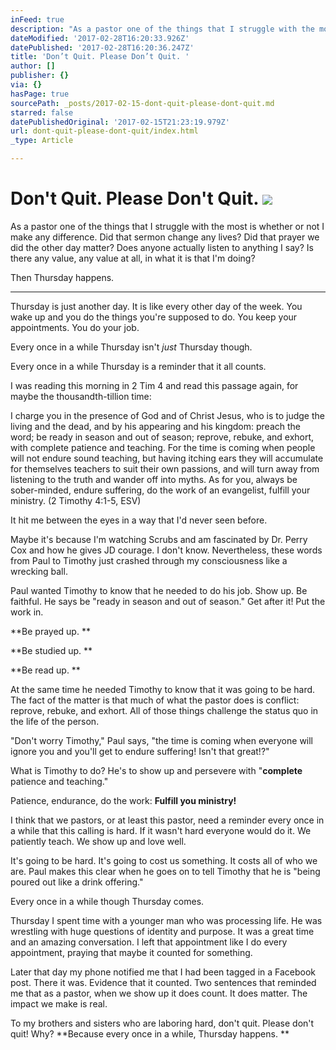 ```yaml
---
inFeed: true
description: "As a pastor one of the things that I struggle with the most is whether or not I make any difference. Did that sermon change any lives? Did that prayer we did the other day matter? Does anyone actually listen to anything I say? Is there any value, any value at all, in what it is that I’m doing?\_"
dateModified: '2017-02-28T16:20:33.926Z'
datePublished: '2017-02-28T16:20:36.247Z'
title: 'Don’t Quit. Please Don’t Quit. '
author: []
publisher: {}
via: {}
hasPage: true
sourcePath: _posts/2017-02-15-dont-quit-please-dont-quit.md
starred: false
datePublishedOriginal: '2017-02-15T21:23:19.979Z'
url: dont-quit-please-dont-quit/index.html
_type: Article

---
```

# Don't Quit. Please Don't Quit. ![](https://the-grid-user-content.s3-us-west-2.amazonaws.com/f7492c50-6a63-407c-b83b-e6d78613b4dd.jpg)

As a pastor one of the things that I struggle with the most is whether or not I make any difference. Did that sermon change any lives? Did that prayer we did the other day matter? Does anyone actually listen to anything I say? Is there any value, any value at all, in what it is that I'm doing? 

Then Thursday happens. 

---

Thursday is just another day. It is like every other day of the week. You wake up and you do the things you're supposed to do. You keep your appointments. You do your job. 

Every once in a while Thursday isn't _just_ Thursday though. 

Every once in a while Thursday is a reminder that it all counts. 

I was reading this morning in 2 Tim 4 and read this passage again, for maybe the thousandth-tillion time:

I charge you in the presence of God and of Christ Jesus, who is to judge the living and the dead, and by his appearing and his kingdom: preach the word; be ready in season and out of season; reprove, rebuke, and exhort, with complete patience and teaching. For the time is coming when people will not endure sound teaching, but having itching ears they will accumulate for themselves teachers to suit their own passions, and will turn away from listening to the truth and wander off into myths. As for you, always be sober-minded, endure suffering, do the work of an evangelist, fulfill your ministry. (2 Timothy 4:1-5, ESV)

It hit me between the eyes in a way that I'd never seen before. 

Maybe it's because I'm watching Scrubs and am fascinated by Dr. Perry Cox and how he gives JD courage. I don't know. Nevertheless, these words from Paul to Timothy just crashed through my consciousness like a wrecking ball. 

Paul wanted Timothy to know that he needed to do his job. Show up. Be faithful. He says be "ready in season and out of season." Get after it! Put the work in.

**Be prayed up. **

**Be studied up. **

**Be read up. **

At the same time he needed Timothy to know that it was going to be hard. The fact of the matter is that much of what the pastor does is conflict: reprove, rebuke, and exhort. All of those things challenge the status quo in the life of the person. 

"Don't worry Timothy," Paul says, "the time is coming when everyone will ignore you and you'll get to endure suffering! Isn't that great!?" 

What is Timothy to do? He's to show up and persevere with "**complete** patience and teaching." 

Patience, endurance, do the work: **Fulfill you ministry!**

I think that we pastors, or at least this pastor, need a reminder every once in a while that this calling is hard. If it wasn't hard everyone would do it. We patiently teach. We show up and love well. 

It's going to be hard. It's going to cost us something. It costs all of who we are. Paul makes this clear when he goes on to tell Timothy that he is "being poured out like a drink offering."

Every once in a while though Thursday comes. 

Thursday I spent time with a younger man who was processing life. He was wrestling with huge questions of identity and purpose. It was a great time and an amazing conversation. I left that appointment like I do every appointment, praying that maybe it counted for something. 

Later that day my phone notified me that I had been tagged in a Facebook post. There it was. Evidence that it counted. Two sentences that reminded me that as a pastor, when we show up it does count. It does matter. The impact we make is real. 

To my brothers and sisters who are laboring hard, don't quit. Please don't quit! Why? **Because every once in a while, Thursday happens. **